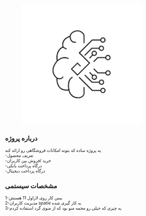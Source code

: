 <p align="center"><a href="#" target="_blank"><img src="https://github.com/Mahdipourlotfi/VPB/blob/main/images.png" width="400" alt="Laravel Logo"></a></p>

<!-- <p align="center">
<a href="https://github.com/laravel/framework/actions"><img src="https://github.com/laravel/framework/workflows/tests/badge.svg" alt="Build Status"></a>
<a href="https://packagist.org/packages/laravel/framework"><img src="https://img.shields.io/packagist/dt/laravel/framework" alt="Total Downloads"></a>
<a href="https://packagist.org/packages/laravel/framework"><img src="https://img.shields.io/packagist/v/laravel/framework" alt="Latest Stable Version"></a>

</p> -->

## درباره پروژه

یه پروژه ساده که بتونه امکانات فروشگاهی رو ارائه کنه</br>
-تعریف محصول</br>
-خرید /فروش بین کاربران</br>
-درگاه پرداخت بانکی</br>
-درگاه پرداخت دیجیتال</br>

## مشخصات سیستمی
1-بیس کار روی لاراول 11 هستش</br>
2-مدیریت کاربران spatie به کار گیری شده</br>
3-یه چیزی که خیلی رو مخمه منو بود که از منوی گرد استفاده کردم</br>
